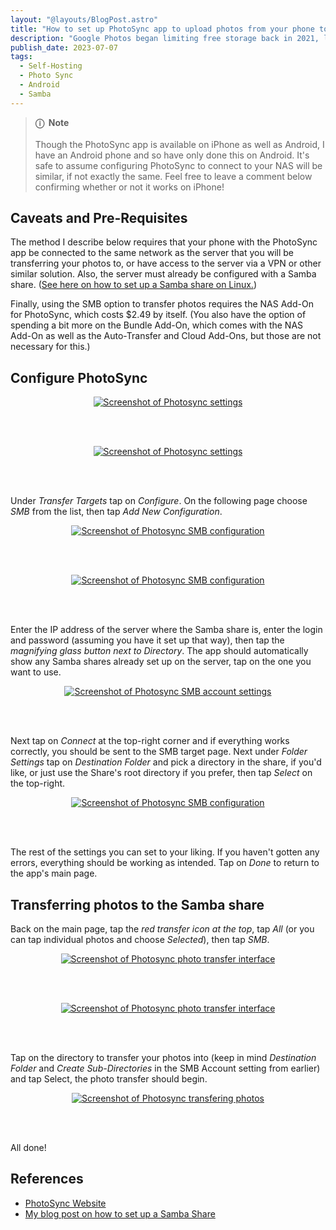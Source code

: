 ```yaml
---
layout: "@layouts/BlogPost.astro"
title: "How to set up PhotoSync app to upload photos from your phone to your home server via Samba"
description: "Google Photos began limiting free storage back in 2021, limiting you to 15 GB of storage when uploading photos in their original size uncompressed. Rather than wait and see if I hit the cap, I decided to try replacing Google Photos with a self-hosted solution. Here's how I did it."
publish_date: 2023-07-07
tags:
  - Self-Hosting
  - Photo Sync
  - Android
  - Samba
---
```


<!-- ## Table of Contents

1. [Caveats and Pre-Requisites](#pre)
2. [Configure PhotoSync](#config)
3. [Transferring photos to the Samba share](#transfer)
4. [References](#ref) -->

> **ⓘ &nbsp;Note**<br><br> Though the PhotoSync app is available on iPhone as well as Android, I have an Android phone and so have only done this on Android. It's safe to assume configuring PhotoSync to connect to your NAS will be similar, if not exactly the same. Feel free to leave a comment below confirming whether or not it works on iPhone!

<div id='pre'/>

## Caveats and Pre-Requisites

The method I describe below requires that your phone with the PhotoSync app be connected to the same network as the server that you will be transferring your photos to, or have access to the server via a VPN or other similar solution. Also, the server must already be configured with a Samba share. (<a href="/blog/setup-a-samba-share-on-linux-via-command-line" target="_blank">See here on how to set up a Samba share on Linux.</a>)

Finally, using the SMB option to transfer photos requires the NAS Add-On for PhotoSync, which costs $2.49 by itself. (You also have the option of spending a bit more on the Bundle Add-On, which comes with the NAS Add-On as well as the Auto-Transfer and Cloud Add-Ons, but those are not necessary for this.)

<div id='config'/>

## Configure PhotoSync

<p align="center" width="100%">
  <a href="/img/blog/photosync1.jpg" target="_blank"><img src="/img/blog/photosync1.jpg" alt="Screenshot of Photosync settings"></a>
</p>
<br><br>
<p align="center" width="100%">
  <a href="/img/blog/photosync2.jpg" target="_blank"><img src="/img/blog/photosync2.jpg" alt="Screenshot of Photosync settings"></a>
</p>
<br><br>

Under _Transfer Targets_ tap on _Configure_. On the following page choose _SMB_ from the list, then tap _Add New Configuration_.

<p align="center" width="100%">
  <a href="/img/blog/photosync3.jpg" target="_blank"><img src="/img/blog/photosync3.jpg" alt="Screenshot of Photosync SMB configuration"></a>
</p>
<br><br>
<p align="center" width="100%">
  <a href="/img/blog/photosync4.jpg" target="_blank"><img src="/img/blog/photosync4.jpg" alt="Screenshot of Photosync SMB configuration"></a>
</p>
<br><br>

Enter the IP address of the server where the Samba share is, enter the login and password (assuming you have it set up that way), then tap the _magnifying glass button next to Directory_. The app should automatically show any Samba shares already set up on the server, tap on the one you want to use.

<p align="center" width="100%">
  <a href="/img/blog/photosync5.jpg" target="_blank"><img src="/img/blog/photosync5.jpg" alt="Screenshot of Photosync SMB account settings"></a>
</p>
<br><br>

Next tap on _Connect_ at the top-right corner and if everything works correctly, you should be sent to the SMB target page. Next under _Folder Settings_ tap on _Destination Folder_ and pick a directory in the share, if you'd like, or just use the Share's root directory if you prefer, then tap _Select_ on the top-right.

<p align="center" width="100%">
  <a href="/img/blog/photosync6.jpg" target="_blank"><img src="/img/blog/photosync6.jpg" alt="Screenshot of Photosync SMB configuration"></a>
</p>
<br><br>

The rest of the settings you can set to your liking. If you haven't gotten any errors, everything should be working as intended. Tap on _Done_ to return to the app's main page.

<div id='transfer'/>

## Transferring photos to the Samba share

Back on the main page, tap the _red transfer icon at the top_, tap _All_ (or you can tap individual photos and choose _Selected_), then tap _SMB_.

<p align="center" width="100%">
  <a href="/img/blog/photosync7.jpg" target="_blank"><img src="/img/blog/photosync7.jpg" alt="Screenshot of Photosync photo transfer interface"></a>
</p>
<br><br>
<p align="center" width="100%">
  <a href="/img/blog/photosync8.jpg" target="_blank"><img src="/img/blog/photosync8.jpg" alt="Screenshot of Photosync photo transfer interface"></a>
</p>
<br><br>

Tap on the directory to transfer your photos into (keep in mind _Destination Folder_ and _Create Sub-Directories_ in the SMB Account setting from earlier) and tap Select, the photo transfer should begin.

<p align="center" width="100%">
  <a href="/img/blog/photosync9.jpg" target="_blank"><img src="/img/blog/photosync9.jpg" alt="Screenshot of Photosync transfering photos"></a>
</p>
<br><br>

All done!

<div id='ref'/>

## References

- <a href="https://www.photosync-app.com/home" target="_blank">PhotoSync Website</a>
- <a href="/blog/setup-a-samba-share-on-linux-via-command-line">My blog post on how to set up a Samba Share
